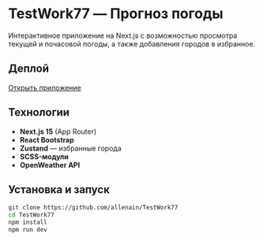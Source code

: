 # TestWork77 — Прогноз погоды

Интерактивное приложение на Next.js с возможностью просмотра текущей и почасовой погоды, а также добавления городов в избранное.

##  Деплой

 [Открыть приложение](https://testwork77.onrender.com/)

##  Технологии

- **Next.js 15** (App Router)
- **React Bootstrap**
- **Zustand** — избранные города
- **SCSS-модули**
- **OpenWeather API**

##  Установка и запуск

```bash
git clone https://github.com/allenain/TestWork77
cd TestWork77
npm install
npm run dev
